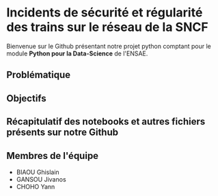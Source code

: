 # Incidents de sécurité et régularité des trains sur le réseau de la SNCF

Bienvenue sur le Github présentant notre projet python comptant pour le module **Python pour la Data-Science** de l'ENSAE.

## Problématique

## Objectifs

## Récapitulatif des notebooks et autres fichiers présents sur notre Github

## Membres de l'équipe
+ BIAOU Ghislain 
+ GANSOU Jivanos
+ CHOHO Yann 
